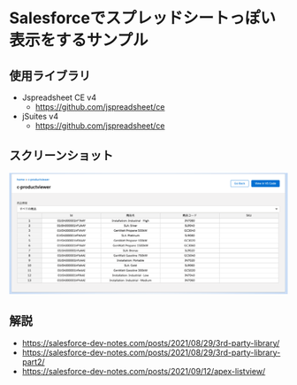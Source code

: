# Salesforceでスプレッドシートっぽい表示をするサンプル

## 使用ライブラリ

- Jspreadsheet CE v4
  - https://github.com/jspreadsheet/ce
- jSuites v4
  - https://github.com/jspreadsheet/ce


## スクリーンショット

<img src="img/screenshot.png">


## 解説

- https://salesforce-dev-notes.com/posts/2021/08/29/3rd-party-library/
- https://salesforce-dev-notes.com/posts/2021/08/29/3rd-party-library-part2/
- https://salesforce-dev-notes.com/posts/2021/09/12/apex-listview/

